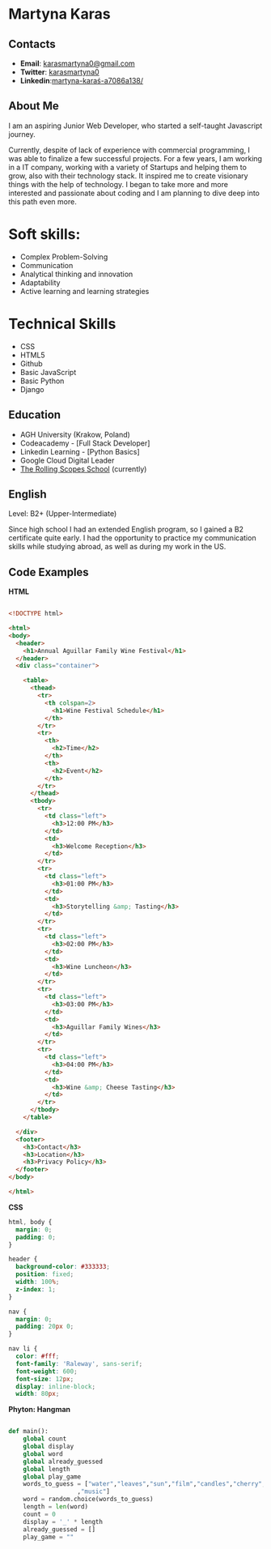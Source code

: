 # Martyna Karas

## Contacts

* __Email__: [karasmartyna0@gmail.com](mailto:karasmartyna0@gmail.com)
* __Twitter__: [karasmartyna0](https://twitter.com/karasmartyna0)
* __Linkedin__:[martyna-karaś-a7086a138/](https://www.linkedin.com/in/martyna-kara%C5%9B-a7086a138/)

## About Me

I am an aspiring Junior Web Developer, who started a self-taught Javascript journey.

Currently, despite of lack of experience with commercial programming, I was able to finalize a few successful projects. For a few years, I am working in a IT company, working with a variety of Startups and helping them to grow, also with their technology stack. It inspired me to create visionary things with the help of technology. I began to take more and more interested and passionate about coding and I am planning to dive deep into this path even more. 

# Soft skills:
* Complex Problem-Solving
* Communication
* Analytical thinking and innovation
* Adaptability
* Active learning and learning strategies

# Technical Skills
* CSS
* HTML5
* Github
* Basic JavaScript
* Basic Python 
* Django


## Education 

* AGH University (Krakow, Poland)
* Codeacademy - [Full Stack Developer]
* Linkedin Learning - [Python Basics]
* Google Cloud Digital Leader
* [The Rolling Scopes School](https://rs.school/) (currently)


## English 

Level: B2+ (Upper-Intermediate)

Since high school I had an extended English program, so I gained a B2 certificate quite early. I had the opportunity to practice my communication skills while studying abroad, as well as during my work in the US.


## Code Examples

__HTML__

```html

<!DOCTYPE html>

<html>
<body>
  <header>
    <h1>Annual Aguillar Family Wine Festival</h1>
  </header>
  <div class="container">

    <table>
      <thead>
        <tr>
          <th colspan=2>
            <h1>Wine Festival Schedule</h1>
          </th>
        </tr>
        <tr>
          <th>
            <h2>Time</h2>
          </th>
          <th>
            <h2>Event</h2>
          </th>
        </tr>
      </thead>
      <tbody>
        <tr>
          <td class="left">
            <h3>12:00 PM</h3>
          </td>
          <td>
            <h3>Welcome Reception</h3>
          </td>
        </tr>
        <tr>
          <td class="left">
            <h3>01:00 PM</h3>
          </td>
          <td>
            <h3>Storytelling &amp; Tasting</h3>
          </td>
        </tr>
        <tr>
          <td class="left">
            <h3>02:00 PM</h3>
          </td>
          <td>
            <h3>Wine Luncheon</h3>
          </td>
        </tr>
        <tr>
          <td class="left">
            <h3>03:00 PM</h3>
          </td>
          <td>
            <h3>Aguillar Family Wines</h3>
          </td>
        </tr>
        <tr>
          <td class="left">
            <h3>04:00 PM</h3>
          </td>
          <td>
            <h3>Wine &amp; Cheese Tasting</h3>
          </td>
        </tr>
      </tbody>
    </table>

  </div>
  <footer>
    <h3>Contact</h3>
    <h3>Location</h3>
    <h3>Privacy Policy</h3>
  </footer>
</body>

</html>

```

__CSS__

```css
html, body {
  margin: 0;
  padding: 0;
}

header {
  background-color: #333333;
  position: fixed;
  width: 100%;
  z-index: 1;
}

nav {
  margin: 0;
  padding: 20px 0;
}

nav li {
  color: #fff;
  font-family: 'Raleway', sans-serif;
  font-weight: 600;
  font-size: 12px;
  display: inline-block;
  width: 80px;

```

__Phyton: Hangman__

```python

def main():
    global count
    global display
    global word
    global already_guessed
    global length
    global play_game
    words_to_guess = ["water","leaves","sun","film","candles","cherry","peaks","wood","forest","camp"
                   ,"music"]
    word = random.choice(words_to_guess)
    length = len(word)
    count = 0
    display = '_' * length
    already_guessed = []
    play_game = ""
    
 ```
 
 
